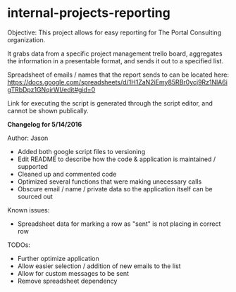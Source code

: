 # internal-projects-reporting

Objective:
This project allows for easy reporting for The Portal Consulting organization.

It grabs data from a specific project management trello board, aggregates the information in a presentable format, and sends it out to a specified list.

Spreadsheet of emails / names that the report sends to can be located here:
https://docs.google.com/spreadsheets/d/1H1ZaN2iEmy85RBr0ycj9Rz1NlA6igTRbDpz1GNqirWI/edit#gid=0

Link for executing the script is generated through the script editor, and cannot be shown publically.


**Changelog for 5/14/2016**

Author: Jason

- Added both google script files to versioning
- Edit README to describe how the code & application is maintained / supported
- Cleaned up and commented code
- Optimized several functions that were making unecessary calls 
- Obscure email / name / private data so the application itself can be sourced out

Known issues:
- Spreadsheet data for marking a row as "sent" is not placing in correct row 

TODOs:
- Further optimize application
- Allow easier selection / addition of new emails to the list
- Allow for custom messages to be sent
- Remove spreadsheet dependency

